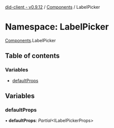 [did-client - v0.9.12](../README.md) / [Components](components.md) / LabelPicker

# Namespace: LabelPicker

[Components](components.md).LabelPicker

## Table of contents

### Variables

- [defaultProps](components.labelpicker.md#defaultprops)

## Variables

### defaultProps

• **defaultProps**: *Partial*<ILabelPickerProps\>
